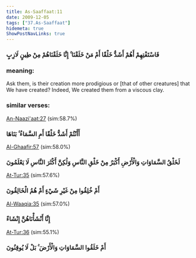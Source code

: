 ```yaml
---
title: As-Saaffaat:11
date: 2009-12-05
tags: ["37.As-Saaffaat"]
hidemeta: true 
ShowPostNavLinks: true 
---
```

### فَاسْتَفْتِهِمْ أَهُمْ أَشَدُّ خَلْقًا أَمْ مَنْ خَلَقْنَا ۚ إِنَّا خَلَقْنَاهُمْ مِنْ طِينٍ لَازِبٍ
### meaning: 
Ask them, is their creation more prodigious or [that of other creatures] that We have created? Indeed, We created them from a viscous clay.
### similar verses: 

[An-Naazi'aat:27](/79/27) (sim:58.7%)

### أَأَنْتُمْ أَشَدُّ خَلْقًا أَمِ السَّمَاءُ ۚ بَنَاهَا

[Al-Ghaafir:57](/40/57) (sim:58.0%)

### لَخَلْقُ السَّمَاوَاتِ وَالْأَرْضِ أَكْبَرُ مِنْ خَلْقِ النَّاسِ وَلَٰكِنَّ أَكْثَرَ النَّاسِ لَا يَعْلَمُونَ

[At-Tur:35](/52/35) (sim:57.6%)

### أَمْ خُلِقُوا مِنْ غَيْرِ شَيْءٍ أَمْ هُمُ الْخَالِقُونَ

[Al-Waaqia:35](/56/35) (sim:57.0%)

### إِنَّا أَنْشَأْنَاهُنَّ إِنْشَاءً

[At-Tur:36](/52/36) (sim:55.1%)

### أَمْ خَلَقُوا السَّمَاوَاتِ وَالْأَرْضَ ۚ بَلْ لَا يُوقِنُونَ
